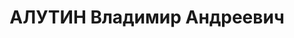 ---
title: АЛУТИН Владимир Андреевич
description: "Род. в 1895, член ВКП(б) с 1919. Командир батальона 95-го стрелкового\
  \ полка, помощник командира стрелкового полка, помощник коменданта Московского Кремля,\
  \ командир 250-го стрелкового полка 84-й стрелковой дивизии, награжден двумя орденами\
  \ Красного Знамени, полковник, помощник начальника 2-го отдела Административно-мобилизационного\
  \ управления РККА, \n  Арестован 22.09.1937. Приговор: ВК ВС СССР, 15.11.1937 –\
  \ ВМН. Расстрелян 15.11.1937. \n  Реабилитирован 11.07.1957"
---